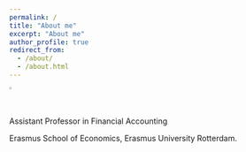 ```yaml
---
permalink: /
title: "About me"
excerpt: "About me"
author_profile: true
redirect_from: 
  - /about/
  - /about.html
---
```



   <img src="/images/profile.png" height="1%">



  <p> Assistant Professor in Financial Accounting </p>
  <p> Erasmus School of Economics, Erasmus University Rotterdam. </p>


  


